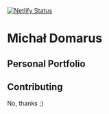 [![Netlify Status](https://api.netlify.com/api/v1/badges/9c1fda11-b284-4aa3-bbb9-057ae76c5f0d/deploy-status)](https://app.netlify.com/sites/michaldomarus/deploys)

# Michał Domarus
## Personal Portfolio


## Contributing

No, thanks ;)

